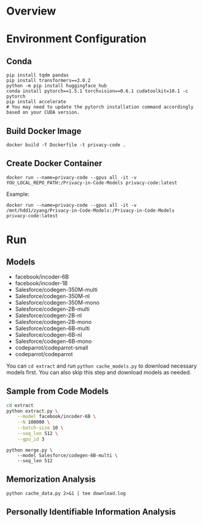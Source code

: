 # Overview



# Environment Configuration

## Conda

```Shell
pip install tqdm pandas
pip install transformers==3.0.2
python -m pip install huggingface_hub
conda install pytorch==1.5.1 torchvision==0.6.1 cudatoolkit=10.1 -c pytorch
pip install accelerate
# You may need to update the pytorch installation command accordingly based on your CUDA version.
```




## Build Docker Image

```
docker build -f Dockerfile -t privacy-code .
```


## Create Docker Container

```
docker run --name=privacy-code --gpus all -it -v YOU_LOCAL_REPO_PATH:/Privacy-in-Code-Models privacy-code:latest
```

Example: 
```
docker run --name=privacy-code --gpus all -it -v /mnt/hdd1/zyang/Privacy-in-Code-Models:/Privacy-in-Code-Models privacy-code:latest
```

# Run


## Models

* facebook/incoder-6B
* facebook/incoder-1B
* Salesforce/codegen-350M-multi
* Salesforce/codegen-350M-nl
* Salesforce/codegen-350M-mono
* Salesforce/codegen-2B-multi
* Salesforce/codegen-2B-nl
* Salesforce/codegen-2B-mono
* Salesforce/codegen-6B-multi
* Salesforce/codegen-6B-nl
* Salesforce/codegen-6B-mono
* codeparrot/codeparrot-small
* codeparrot/codeparrot

You can `cd extract` and run `python cache_models.py` to download necessary models first.
You can also skip this step and download models as needed.


## Sample from Code Models

```bash
cd extract
python extract.py \
    --model facebook/incoder-6B \
    --N 100000 \
    --batch-size 10 \
    --seq_len 512 \
    --gpu_id 3
```

```
python merge.py \
    --model Salesforce/codegen-6B-multi \
    --seq_len 512
```


## Memorization Analysis

```
python cache_data.py 2>&1 | tee download.log
```

## Personally Identifiable Information Analysis



